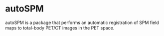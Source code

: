 # autoSPM
autoSPM is a package that performs an automatic registration of SPM field maps to total-body PET/CT images in the PET space.
